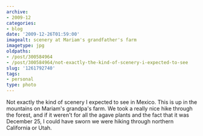 ```yaml
---
archive:
- 2009-12
categories:
- blog
date: '2009-12-26T01:59:00'
imagealt: scenery at Mariam's grandfather's farm
imagetype: jpg
oldpaths:
- /post/300584964
- /post/300584964/not-exactly-the-kind-of-scenery-i-expected-to-see
slug: '1261792740'
tags:
- personal
type: photo
---
```


Not exactly the kind of scenery I expected to see in Mexico.  This is up
in the mountains on Mariam's grandpa's farm. We took a really nice hike
through the forest, and if it weren't for all the agave plants and the
fact that it was December 25, I could have sworn we were hiking through
northern California or Utah.

